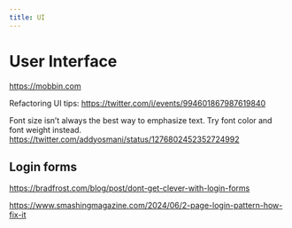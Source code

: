 ```yaml
---
title: UI
---
```


# User Interface

https://mobbin.com

Refactoring UI tips: https://twitter.com/i/events/994601867987619840

Font size isn’t always the best way to emphasize text. Try font color and font weight instead. https://twitter.com/addyosmani/status/1276802452352724992

## Login forms

https://bradfrost.com/blog/post/dont-get-clever-with-login-forms

https://www.smashingmagazine.com/2024/06/2-page-login-pattern-how-fix-it
